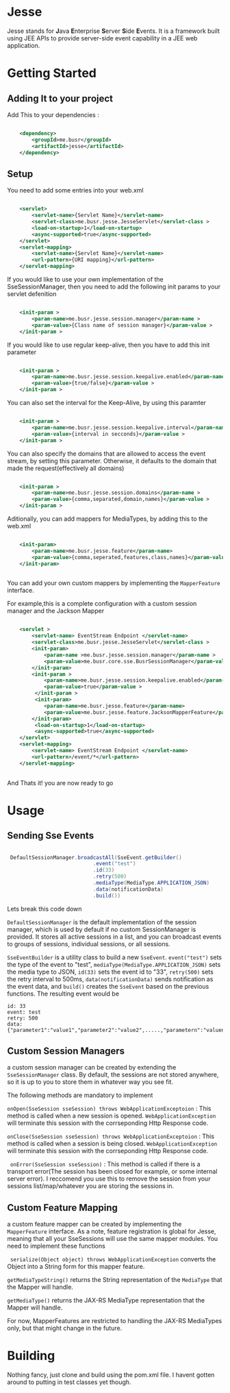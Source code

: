 # Jesse

Jesse stands for **J**ava **E**nterprise **S**erver **S**ide **E**vents. It is a framework built using JEE APIs to provide server-side event capability in a JEE web application.

# Getting Started

## Adding It to your project

Add This to your dependencies : 

```xml

    <dependency>
        <groupId>me.busr</groupId>
        <artifactId>jesse</artifactId>
    </dependency>

```
## Setup
You need to add some entries into your web.xml 

```xml

    <servlet>
        <servlet-name>{Servlet Name}</servlet-name>
        <servlet-class>me.busr.jesse.JesseServlet</servlet-class >
        <load-on-startup>1</load-on-startup>
        <async-supported>true</async-supported>
    </servlet>
    <servlet-mapping>
        <servlet-name>{Servlet Name}</servlet-name>
        <url-pattern>{URI mapping}</url-pattern>
    </servlet-mapping>

```

If you would like to use your own implementation of the SseSessionManager, then you need to add the following init params to your servlet defenition

```xml

    <init-param >
        <param-name>me.busr.jesse.session.manager</param-name >
        <param-value>{Class name of session manager}</param-value >
    </init-param >

```

If you would like to use regular keep-alive, then you have to add this init parameter

```xml

    <init-param >
        <param-name>me.busr.jesse.session.keepalive.enabled</param-name >
        <param-value>{true/false}</param-value >
    </init-param >

```

You can also set the interval for the Keep-Alive, by using this paramter

```xml

    <init-param >
        <param-name>me.busr.jesse.session.keepalive.interval</param-name >
        <param-value>{interval in secconds}</param-value >
    </init-param >

```

You can also specify the domains that are allowed to access the event stream, by setting this parameter. Otherwise, it defaults to the domain that made the request(effectively all domains)


```xml

    <init-param >
        <param-name>me.busr.jesse.session.domains</param-name >
        <param-value>{comma,separated,domain,names}</param-value >
    </init-param >

```

Aditionally, you can add mappers for MediaTypes, by adding this to the web.xml

```xml

    <init-param>
        <param-name>me.busr.jesse.feature</param-name>
        <param-value>{comma,seperated,features,class,names}</param-value>
    </init-param>
    
```
You can add your own custom mappers by implementing the ```MapperFeature``` interface.

For example,this is a complete configuration with a custom session manager and the Jackson Mapper

```xml

    <servlet >
        <servlet-name> EventStream Endpoint </servlet-name>
        <servlet-class>me.busr.jesse.JesseServlet</servlet-class >
        <init-param>
            <param-name >me.busr.jesse.session.manager</param-name >
            <param-value>me.busr.core.sse.BusrSessionManager</param-value >
        </init-param>
        <init-param >
            <param-name>me.busr.jesse.session.keepalive.enabled</param-name >
            <param-value>true</param-value >
         </init-param >
         <init-param>
            <param-name>me.busr.jesse.feature</param-name>
            <param-value>me.busr.jesse.feature.JacksonMapperFeature</param-value>
        </init-param>
         <load-on-startup>1</load-on-startup>
         <async-supported>true</async-supported>
    </servlet>
    <servlet-mapping>
        <servlet-name> EventStream Endpoint </servlet-name>
        <url-pattern>/event/*</url-pattern>
    </servlet-mapping>
    
```

And Thats it! you are now ready to go

# Usage

## Sending Sse Events

```java

 DefaultSessionManager.broadcastAll(SseEvent.getBuilder()
                            .event("test")
                            .id(33)
                            .retry(500)
                            .mediaType(MediaType.APPLICATION_JSON)
                            .data(notificationData)
                            .build())

```

Lets break this code down 

``` DefaultSessionManager ``` is the default implementation of the session manager, which is used by default if no custom SessionManager is provided. 
It stores all active sessions in a list, and you can broadcast events to groups of sessions, individual sessions, or all sessions. 


``` SseEventBuilder ``` is a utility class to build a new ``` SseEvent ```. ```event("test")``` sets the type of the event to "test", ```mediaType(MediaType.APPLICATION_JSON)``` sets the media type to JSON,  ``` id(33) ``` sets the event id to "33",  ``` retry(500) ``` sets the retry interval to 500ms, ``` data(notificationData) ``` sends notification as the event data, and ``` build() ``` creates the ``` SseEvent ``` based on the previous functions. The resulting event would be

```
id: 33
event: test
retry: 500
data:  {"parameter1":"value1","parameter2":"value2",.....,"parametern":"valuen"}

```

## Custom Session Managers

a custom session manager can be created by extending the ``` SseSessionManager ``` class.
By default, the sessions are not stored anywhere, so it is up to you to store them in whatever way you see fit.

The following methods are mandatory to implement

``` onOpen(SseSession sseSession) throws WebApplicationExceptoion ``` : This method is called when a new session is opened. ``` WebApplicationException ``` will terminate this session with the corrseponding Http Response code.

``` onClose(SseSession sseSession) throws WebApplicationExceptoion ``` : This method is called when a session is being closed. ``` WebApplicationException ``` will terminate this session with the corrseponding Http Response code.

``` onError(SseSession sseSession)``` : This method is called if there is a transport error(The session has been closed for example, or some internal server error). I reccomend you use this to remove the session from your sessions list/map/whatever you are storing the sessions in.


## Custom Feature Mapping

a custom feature mapper can be created by implementing the ```MapperFeature``` interface. As a note, feature registration is global for Jesse, meaning that all your SseSessions will use the same mapper modules. You need to
implement these functions 

``` serialize(Object object) throws WebApplicationException``` converts the Object into a String form for this mapper feature.

``` getMediaTypeString() ``` returns the String representation of the ```MediaType``` that the Mapper will handle.

``` getMediaType() ``` returns the JAX-RS MediaType representation that the Mapper will handle.

For now, MapperFeatures are restricted to handling the JAX-RS MediaTypes only, but that might change in the future.

# Building

Nothing fancy, just clone and build using the pom.xml file. I havent gotten around to putting in test classes yet though.
